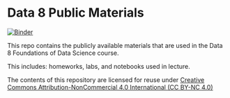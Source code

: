 Data 8 Public Materials
=======

[![Binder](http://mybinder.org/badge.svg)](http://mybinder.org/repo/data-8/data8assets)

This repo contains the publicly available materials that are used in the Data 8
Foundations of Data Science course.

This includes: homeworks, labs, and notebooks used in lecture.

The contents of this repository are licensed for reuse under [Creative Commons Attribution-NonCommercial 4.0 International (CC BY-NC 4.0)](http://creativecommons.org/licenses/by-nc/4.0/)
